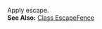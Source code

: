  Apply escape.  
**See Also:** [Class EscapeFence](/build-include/classes/src_fences.escapefence.html)  